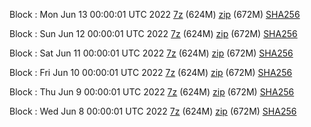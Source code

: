 Block : Mon Jun 13 00:00:01 UTC 2022 [7z](https://transfer.sh/7tFNSv/bootstrap.dat.20220613.7z) (624M) [zip](https://transfer.sh/zm2Lra/bootstrap.dat.20220613.zip) (672M) [SHA256](https://transfer.sh/YfGnEV/sha256.txt)

Block : Sun Jun 12 00:00:01 UTC 2022 [7z]() (624M) [zip]() (672M) [SHA256]()

Block : Sat Jun 11 00:00:01 UTC 2022 [7z](https://transfer.sh/3gHWnT/bootstrap.dat.20220611.7z) (624M) [zip](https://transfer.sh/2G0LKI/bootstrap.dat.20220611.zip) (672M) [SHA256](https://transfer.sh/80G9en/sha256.txt)

Block : Fri Jun 10 00:00:01 UTC 2022 [7z](https://transfer.sh/GjyaWq/bootstrap.dat.20220610.7z) (624M) [zip](https://transfer.sh/UaBLz4/bootstrap.dat.20220610.zip) (672M) [SHA256](https://transfer.sh/r5sRpB/sha256.txt)

Block : Thu Jun  9 00:00:01 UTC 2022 [7z](https://transfer.sh/FhEY0A/bootstrap.dat.20220609.7z) (624M) [zip](https://transfer.sh/Sxhnen/bootstrap.dat.20220609.zip) (672M) [SHA256](https://transfer.sh/rJWupC/sha256.txt)

Block : Wed Jun  8 00:00:01 UTC 2022 [7z](https://transfer.sh/90qQ4N/bootstrap.dat.20220608.7z) (624M) [zip](https://transfer.sh/GbCxdE/bootstrap.dat.20220608.zip) (672M) [SHA256](https://transfer.sh/WV5pYS/sha256.txt)
